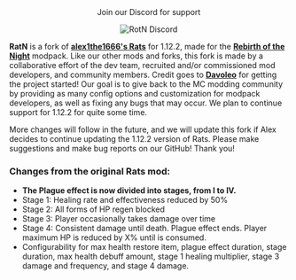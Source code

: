 <div style="text-align: center;">
Join our Discord for support<br>

![[RotN Discord](https://discord.gg/rotn)](https://img.shields.io/discord/620840315498004480?label=Discord&logo=Discord)
</div>

**RatN** is a fork of **[alex1the1666's Rats](https://github.com/Alex-the-666/Rats)** for 1.12.2, made for the **[Rebirth of the Night](https://www.curseforge.com/minecraft/modpacks/rebirth-of-the-night)** modpack. 
Like our other mods and forks, this fork is made by a collaborative effort of the dev team, recruited and/or commissioned mod developers, and community members. Credit goes to **[Davoleo](https://github.com/Davoleo)** for getting the project started! 
Our goal is to give back to the MC modding community by providing as many config options and customization for modpack developers, as well as fixing any bugs that may occur. 
We plan to continue support for 1.12.2 for quite some time.

More changes will follow in the future, and we will update this fork if Alex decides to continue updating the 1.12.2 version of Rats. 
Please make suggestions and make bug reports on our GitHub! Thank you!

### Changes from the original Rats mod:
- **The Plague effect is now divided into stages, from I to IV.**
- Stage 1: Healing rate and effectiveness reduced by 50%
- Stage 2: All forms of HP regen blocked
- Stage 3: Player occasionally takes damage over time
- Stage 4: Consistent damage until death. Plague effect ends. Player maximum HP is reduced by X% until <y item> is consumed.
- Configurability for max health restore item, plague effect duration, stage duration, max health debuff amount, stage 1 healing multiplier, stage 3 damage and frequency, and stage 4 damage.